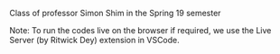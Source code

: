 Class of professor Simon Shim in the Spring 19 semester

Note: To run the codes live on the browser if required, we use the Live Server (by Ritwick Dey) extension in VSCode.